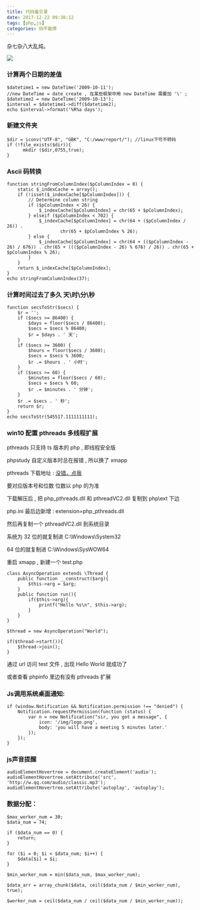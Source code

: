 ```yaml
---
title: 代码备忘录
date: 2017-12-22 09:38:12
tags: [php,js]
categories: 码不能停
---
```


杂七杂八大乱炖。

![](/notes/st.jpg)
<!--more-->
### 计算两个日期的差值
```
$datetime1 = new DateTime('2009-10-11');  
//new DateTime = date_create , 在某些框架中用 new DateTime 需要加 '\' ;
$datetime2 = new DateTime('2009-10-13');  
$interval = $datetime1->diff($datetime2);  
echo $interval->format('%R%a days'); 
```
 
### 新建文件夹
```
$dir = iconv("UTF-8", "GBK", "C:/www/report/"); //linux下可不转码
if (!file_exists($dir)){
      mkdir ($dir,0755,true);
}
```

### Ascii 码转换
```
function stringFromColumnIndex($pColumnIndex = 0) {
    static $_indexCache = array();
    if (!isset($_indexCache[$pColumnIndex])) {
        // Determine column string
        if ($pColumnIndex < 26) {
            $_indexCache[$pColumnIndex] = chr(65 + $pColumnIndex);
        } elseif ($pColumnIndex < 702) {
            $_indexCache[$pColumnIndex] = chr(64 + ($pColumnIndex / 26)) .
                    chr(65 + $pColumnIndex % 26);
        } else {
            $_indexCache[$pColumnIndex] = chr(64 + (($pColumnIndex - 26) / 676)) . chr(65 + ((($pColumnIndex - 26) % 676) / 26)) . chr(65 + $pColumnIndex % 26);
        }
    }
    return $_indexCache[$pColumnIndex];
}
echo stringFromColumnIndex(37);
```

### 计算时间过去了多久 天\时\分\秒
```
function secsToStr($secs) {
    $r = '';
    if ($secs >= 86400) {
        $days = floor($secs / 86400);
        $secs = $secs % 86400;
        $r = $days . ' 天';
    }
    if ($secs >= 3600) {
        $hours = floor($secs / 3600);
        $secs = $secs % 3600;
        $r .= $hours . ' 小时';
    }
    if ($secs >= 60) {
        $minutes = floor($secs / 60);
        $secs = $secs % 60;
        $r .= $minutes . ' 分钟';
    }
    $r .= $secs . ' 秒';
    return $r;
}
echo secsToStr(545517.1111111111);
```

### win10 配置 pthreads 多线程扩展

pthreads 只支持 ts 版本的 php , 即线程安全版

phpstudy 自定义版本时总在报错 , 所以换了 xmapp

pthreads 下载地址 : [没错，点我](http://windows.php.net/downloads/pecl/releases/pthreads/)

要对应版本号和位数  位数以 php 的为准

下载解压后 , 把 php_pthreads.dll 和  pthreadVC2.dll 复制到 php\ext 下边

php.ini 最后边新增 : extension=php_pthreads.dll

然后再复制一个 pthreadVC2.dll 到系统目录

系统为 32 位的就复制进 C:\Windows\System32

64 位的就复制进 C:\Windows\SysWOW64

重启 xmapp , 新建一个 test.php
```
class AsyncOperation extends \Thread {
    public function __construct($arg){
        $this->arg = $arg;
    }
    public function run(){
        if($this->arg){
            printf("Hello %s\n", $this->arg);
        }
    }
}

$thread = new AsyncOperation("World");

if($thread->start()){
    $thread->join();
}
```
通过 url 访问 test 文件 , 出现 Hello World 就成功了

或者查看 phpinfo 里边有没有 pthreads 扩展

### Js调用系统桌面通知:
```
if (window.Notification && Notification.permission !== "denied") {
	Notification.requestPermission(function (status) {
		var n = new Notification("sir, you got a message", {
			icon: '/img/logo.png',
			body: 'you will have a meeting 5 minutes later.'
		});
	});
}
```
### js声音提醒
```  
audioElementHovertree = document.createElement('audio');  
audioElementHovertree.setAttribute('src', 'http://w.qq.com/audio/classic.mp3');  
audioElementHovertree.setAttribute('autoplay', 'autoplay');
```

### 数据分配：
```
$max_worker_num = 30;
$data_num = 74;

if ($data_num == 0) {
	return;
}

for ($i = 0; $i < $data_num; $i++) {
	$data[$i] = $i;
}

$min_worker_num = min($data_num, $max_worker_num);

$data_arr = array_chunk($data, ceil($data_num / $min_worker_num), true);

$worker_num = ceil($data_num / ceil($data_num / $min_worker_num));
```
